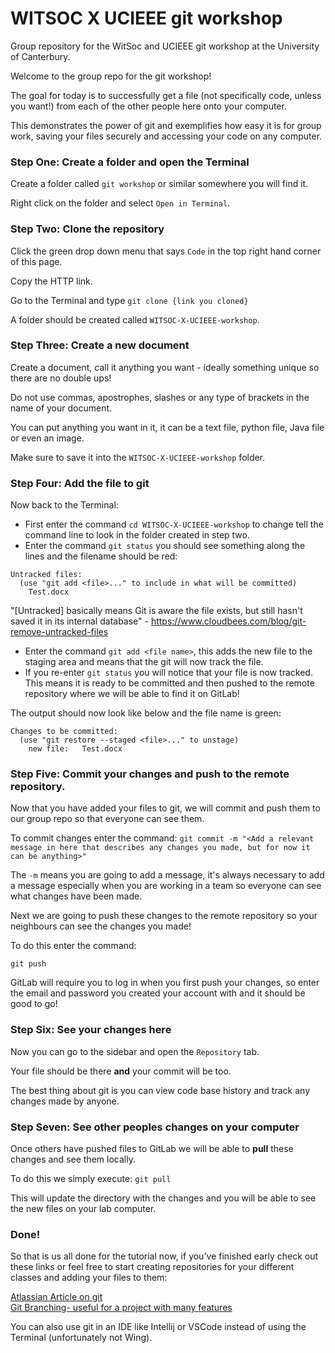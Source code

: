 # WITSOC X UCIEEE git workshop

Group repository for the WitSoc and UCIEEE git workshop at the University of Canterbury.

Welcome to the group repo for the git workshop!

The goal for today is to successfully get a file (not specifically code, unless you want!) from each of the other people here onto your computer.

This demonstrates the power of git and exemplifies how easy it is for group work, saving your files securely and accessing your code on any computer.

### Step One: Create a folder and open the Terminal
Create a folder called `git workshop` or similar somewhere you will find it.

Right click on the folder and select `Open in Terminal`.

### Step Two: Clone the repository
Click the green drop down menu that says `Code` in the top right hand corner of this page. 

Copy the HTTP link.

Go to the Terminal and type `git clone {link you cloned}`

A folder should be created called `WITSOC-X-UCIEEE-workshop`.

### Step Three: Create a new document
Create a document, call it anything you want - ideally something unique so there are no double ups!

Do not use commas, apostrophes, slashes or any type of brackets in the name of your document.

You can put anything you want in it, it can be a text file, python file, Java file or even an image.

Make sure to save it into the `WITSOC-X-UCIEEE-workshop` folder.

### Step Four: Add the file to git
Now back to the Terminal:
- First enter the command `cd WITSOC-X-UCIEEE-workshop` to change tell the command line to look in the folder created in step two.
- Enter the command `git status` you should see something along the lines and the filename should be red:
```
Untracked files:
  (use "git add <file>..." to include in what will be committed)
	Test.docx
```
"[Untracked] basically means Git is aware the file exists, but still hasn't saved it in its internal database" - https://www.cloudbees.com/blog/git-remove-untracked-files 

- Enter the command `git add <file name>`, this adds the new file to the staging area and means that the git will now track the file.
- If you re-enter `git status` you will notice that your file is now tracked. This means it is ready to be committed and then pushed to the remote repository where we will be able to find it on GitLab!

The output should now look like below and the file name is green:
```
Changes to be committed:
  (use "git restore --staged <file>..." to unstage)
	new file:   Test.docx
```

### Step Five: Commit your changes and push to the remote repository.
Now that you have added your files to git, we will commit and push them to our group repo so that everyone can see them.

To commit changes enter the command: 
`git commit -m "<Add a relevant message in here that describes any changes you made, but for now it can be anything>"`

The `-m` means you are going to add a message, it's always necessary to add a message especially when you are working in a team so everyone can see what changes have been made.

Next we are going to push these changes to the remote repository so your neighbours can see the changes you made!

To do this enter the command: 

`git push`

GitLab will require you to log in when you first push your changes, so enter the email and password you created your account with and it should be good to go!

### Step Six: See your changes here

Now you can go to the sidebar and open the `Repository` tab. 

Your file should be there **and** your commit will be too. 

The best thing about git is you can view code base history and track any changes made by anyone.

### Step Seven: See other peoples changes on your computer
Once others have pushed files to GitLab we will be able to **pull** these changes and see them locally.

To do this we simply execute: `git pull`

This will update the directory with the changes and you will be able to see the new files on your lab computer. 

### Done!
So that is us all done for the tutorial now, if you've finished early check out these links or feel free to start creating repositories for your different classes and adding your files to them: 

[Atlassian Article on git](https://www.atlassian.com/git/tutorials/what-is-git)\
[Git Branching- useful for a project with many features](https://www.educative.io/blog/git-branching-tutorial)

You can also use git in an IDE like Intellij or VSCode instead of using the Terminal (unfortunately not Wing).
